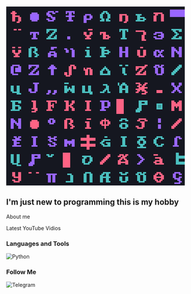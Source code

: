 ![Header](https://github.com/Axidom-ru/Axidom-ru/blob/main/assets/header.png)

## I'm just new to programming this is my hobby

About me

Latest YouTube Vidios

### Languages and Tools
![Python](https://img.shields.io/badge/-Python-090909?style=for-the-badge&logo=python&logoColor=2aab20)

### Follow Me
![Telegram]((https://img.shields.io/badge/-Telegram-090909?style=for-the-badge&logo=python&logoColor=27A0D9))